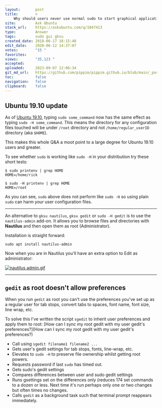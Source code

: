 ```yaml
---
layout:       post
title:        >
    Why should users never use normal sudo to start graphical applications?
site:         Ask Ubuntu
stack_url:    https://askubuntu.com/q/1047413
type:         Answer
tags:         sudo gui gksu
created_date: 2018-06-17 18:15:48
edit_date:    2020-06-12 14:37:07
votes:        "15 "
favorites:    
views:        "35,123 "
accepted:     
uploaded:     2023-09-07 12:06:34
git_md_url:   https://github.com/pippim/pippim.github.io/blob/main/_posts/2018/2018-06-17-Why-should-users-never-use-normal-sudo-to-start-graphical-applications_.md
toc:          false
navigation:   false
clipboard:    false
---
```


## Ubuntu 19.10 update

As of [Ubuntu 19.10][1], typing `sudo some_command` now has the same effect as typing `sudo -H some_command`. This means the directory for any configuration files touched will be under `/root` directory and not `/home/regular_userID` directory (aka `$HOME`).

This makes this whole Q&A a moot point to a large degree for Ubuntu 19.10 users and greater.

To see whether `sudo` is working like `sudo -H` in your distribution try these short tests:

``` 
$ sudo printenv | grep HOME
HOME=/home/rick

$ sudo -H printenv | grep HOME
HOME=/root
```

As you can see, `sudo` above does not perform like `sudo -H` so using plain `sudo` can harm your user configuration files.

----------


An alternative to `gksu nautilus`, `gksu gedit` or `sudo -H gedit` is to use the `nautilus-admin` add-on. It allows you to browse files and directories with **Nautilus** and then open them as root (Administrator).

Installation is straight forward:

``` 
sudo apt install nautilus-admin
```

Now when you are in Nautilus you'll have an extra option to Edit as administrator:

[![nautilus admin.gif][2]][2]


----------

## `gedit` as root doesn't allow preferences

When you run `gedit` as root you can't use the preferences you've set up as a regular user for tab stops, convert tabs to spaces, font name, font size, line wrap, etc.

To solve this I've written the script `sgedit` to inherit user preferences and apply them to root: [How can I sync my root gedit with my user gedit&#39;s preferences?](How can I sync my root gedit with my user gedit&#39;s preferences?)


-    Call using `sgedit filename1 filename2 ...`
-    Gets user's gedit settings for tab stops, fonts, line-wrap, etc.
-    Elevates to `sudo -H` to preserve file ownership whilst getting root powers.
-    Requests password if last `sudo` has timed out.
-    Gets sudo's gedit settings
-    Compares differences between user and sudo gedit settings
-    Runs gsettings set on the differences only (reduces 174 set commands to a dozen or less. Next time it's run perhaps only one or two changes but often times no changes.
-    Calls `gedit` as a background task such that terminal prompt reappears immediately.


  [1]: https://lists.ubuntu.com/archives/ubuntu-devel-discuss/2019-May/018345.html
  [2]: https://i.stack.imgur.com/HAqmQ.gif

